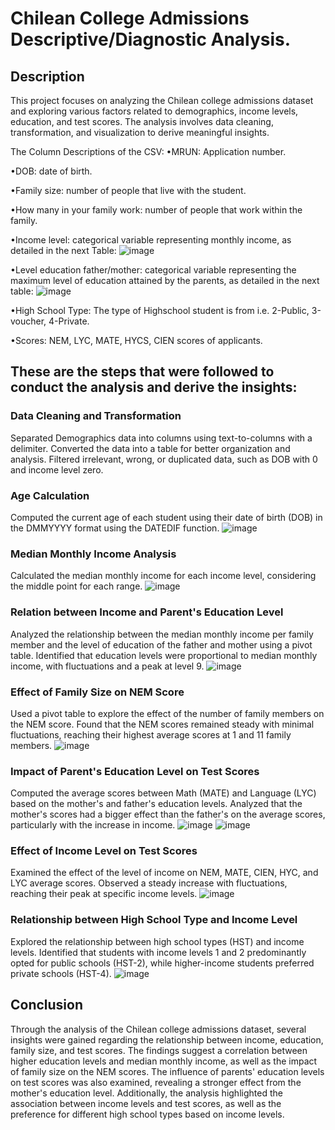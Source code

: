 #  Chilean College Admissions Descriptive/Diagnostic Analysis.
## Description
This project focuses on analyzing the Chilean college admissions dataset and exploring various factors related to demographics, income levels, education, and test scores. The analysis involves data cleaning, transformation, and visualization to derive meaningful insights.

The Column Descriptions of the CSV:
•MRUN: Application number.

•DOB: date of birth.

•Family size: number of people that live with the student.

•How many in your family work: number of people that work within the family.

•Income level: categorical variable representing monthly income, as detailed in the next Table: 
![image](https://github.com/JeevanBhargav/Chilean-college-admissions-case./assets/130612387/ea71f2bb-4df9-4fea-8647-abe3b02c56b0)

•Level education father/mother: categorical variable representing the maximum level of
education attained by the parents, as detailed in the next table:
![image](https://github.com/JeevanBhargav/Chilean-college-admissions-case./assets/130612387/c1d6e0bb-ca16-40e3-9488-da147b725ff7)

•High School Type: The type of Highschool student is from i.e. 2-Public, 3-voucher, 4-Private.

•Scores: NEM, LYC, MATE, HYCS, CIEN scores of applicants.

## These are the steps that were followed to conduct the analysis and derive the insights:

### Data Cleaning and Transformation
Separated Demographics data into columns using text-to-columns with a delimiter.
Converted the data into a table for better organization and analysis.
Filtered irrelevant, wrong, or duplicated data, such as DOB with 0 and income level zero.

### Age Calculation
Computed the current age of each student using their date of birth (DOB) in the DMMYYYY format using the DATEDIF function.
![image](https://github.com/JeevanBhargav/Chilean-college-admissions-case./assets/130612387/3f92bd31-1fcd-4bb5-88d7-b3353577208a)

### Median Monthly Income Analysis
Calculated the median monthly income for each income level, considering the middle point for each range.
![image](https://github.com/JeevanBhargav/Chilean-college-admissions-case./assets/130612387/ff0b7d09-fa78-4695-b704-84127a90028f)

### Relation between Income and Parent's Education Level
Analyzed the relationship between the median monthly income per family member and the level of education of the father and mother using a pivot table.
Identified that education levels were proportional to median monthly income, with fluctuations and a peak at level 9.
![image](https://github.com/JeevanBhargav/Chilean-college-admissions-case./assets/130612387/ca4592dd-6f6e-452b-b47e-15ef22713034)

### Effect of Family Size on NEM Score
Used a pivot table to explore the effect of the number of family members on the NEM score.
Found that the NEM scores remained steady with minimal fluctuations, reaching their highest average scores at 1 and 11 family members.
![image](https://github.com/JeevanBhargav/Chilean-college-admissions-case./assets/130612387/86a91af6-dfa5-44d1-bc96-32e796bbdd8b)

### Impact of Parent's Education Level on Test Scores
Computed the average scores between Math (MATE) and Language (LYC) based on the mother's and father's education levels.
Analyzed that the mother's scores had a bigger effect than the father's on the average scores, particularly with the increase in income.
![image](https://github.com/JeevanBhargav/Chilean-college-admissions-case./assets/130612387/3f2186aa-8730-4173-b7e8-433e54087f0e)
![image](https://github.com/JeevanBhargav/Chilean-college-admissions-case./assets/130612387/7bbba7aa-90f3-4e2f-b549-c8aee87118cd)

### Effect of Income Level on Test Scores
Examined the effect of the level of income on NEM, MATE, CIEN, HYC, and LYC average scores.
Observed a steady increase with fluctuations, reaching their peak at specific income levels.
![image](https://github.com/JeevanBhargav/Chilean-college-admissions-case./assets/130612387/939fe451-27c3-457f-8ff5-b2f519a21ef7)

### Relationship between High School Type and Income Level
Explored the relationship between high school types (HST) and income levels.
Identified that students with income levels 1 and 2 predominantly opted for public schools (HST-2), while higher-income students preferred private schools (HST-4).
![image](https://github.com/JeevanBhargav/Chilean-college-admissions-case./assets/130612387/73205c33-ee59-498e-99f2-72c1fbff71f0)

## Conclusion
Through the analysis of the Chilean college admissions dataset, several insights were gained regarding the relationship between income, education, family size, and test scores. The findings suggest a correlation between higher education levels and median monthly income, as well as the impact of family size on the NEM scores. The influence of parents' education levels on test scores was also examined, revealing a stronger effect from the mother's education level. Additionally, the analysis highlighted the association between income levels and test scores, as well as the preference for different high school types based on income levels.





